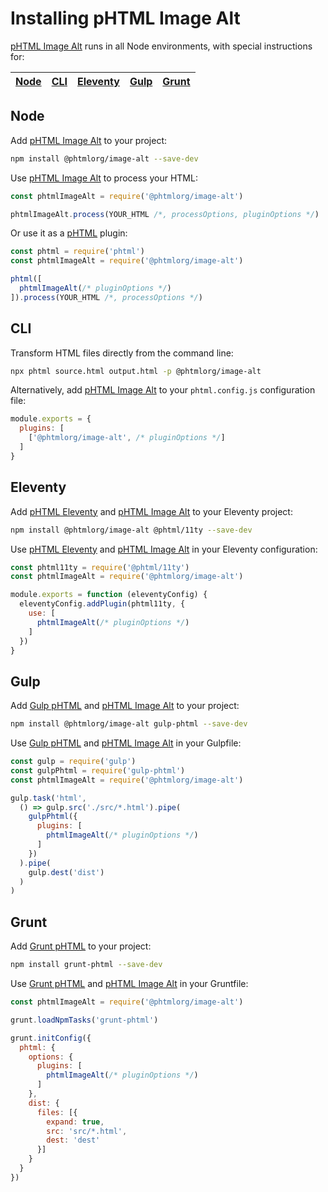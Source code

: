 # Installing pHTML Image Alt

[pHTML Image Alt] runs in all Node environments, with special instructions for:

| [Node](#node) | [CLI](#phtml-cli) | [Eleventy](#eleventy) | [Gulp](#gulp) | [Grunt](#grunt) |
| --- | --- | --- | --- | --- |

## Node

Add [pHTML Image Alt] to your project:

```bash
npm install @phtmlorg/image-alt --save-dev
```

Use [pHTML Image Alt] to process your HTML:

```js
const phtmlImageAlt = require('@phtmlorg/image-alt')

phtmlImageAlt.process(YOUR_HTML /*, processOptions, pluginOptions */)
```

Or use it as a [pHTML] plugin:

```js
const phtml = require('phtml')
const phtmlImageAlt = require('@phtmlorg/image-alt')

phtml([
  phtmlImageAlt(/* pluginOptions */)
]).process(YOUR_HTML /*, processOptions */)
```

## CLI

Transform HTML files directly from the command line:

```bash
npx phtml source.html output.html -p @phtmlorg/image-alt
```

Alternatively, add [pHTML Image Alt] to your `phtml.config.js` configuration file:

```js
module.exports = {
  plugins: [
    ['@phtmlorg/image-alt', /* pluginOptions */]
  ]
}
```

## Eleventy

Add [pHTML Eleventy] and [pHTML Image Alt] to your Eleventy project:

```sh
npm install @phtmlorg/image-alt @phtml/11ty --save-dev
```

Use [pHTML Eleventy] and [pHTML Image Alt] in your Eleventy configuration:

```js
const phtml11ty = require('@phtml/11ty')
const phtmlImageAlt = require('@phtmlorg/image-alt')

module.exports = function (eleventyConfig) {
  eleventyConfig.addPlugin(phtml11ty, {
    use: [
      phtmlImageAlt(/* pluginOptions */)
    ]
  })
}
```

## Gulp

Add [Gulp pHTML] and [pHTML Image Alt] to your project:

```bash
npm install @phtmlorg/image-alt gulp-phtml --save-dev
```

Use [Gulp pHTML] and [pHTML Image Alt] in your Gulpfile:

```js
const gulp = require('gulp')
const gulpPhtml = require('gulp-phtml')
const phtmlImageAlt = require('@phtmlorg/image-alt')

gulp.task('html',
  () => gulp.src('./src/*.html').pipe(
    gulpPhtml({
      plugins: [
        phtmlImageAlt(/* pluginOptions */)
      ]
    })
  ).pipe(
    gulp.dest('dist')
  )
)
```

## Grunt

Add [Grunt pHTML] to your project:

```bash
npm install grunt-phtml --save-dev
```

Use [Grunt pHTML] and [pHTML Image Alt] in your Gruntfile:

```js
const phtmlImageAlt = require('@phtmlorg/image-alt')

grunt.loadNpmTasks('grunt-phtml')

grunt.initConfig({
  phtml: {
    options: {
      plugins: [
        phtmlImageAlt(/* pluginOptions */)
      ]
    },
    dist: {
      files: [{
        expand: true,
        src: 'src/*.html',
        dest: 'dest'
      }]
    }
  }
})
```

[Gulp pHTML]: https://github.com/phtmlorg/gulp-phtml
[Grunt pHTML]: https://github.com/phtmlorg/grunt-phtml
[pHTML]: https://github.com/phtmlorg/phtml
[pHTML Eleventy]: https://github.com/phtmlorg/phtml-11ty
[pHTML Image Alt]: https://github.com/phtmlorg/phtml-image-alt
